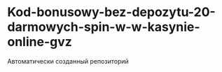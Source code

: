 # Kod-bonusowy-bez-depozytu-20-darmowych-spin-w-w-kasynie-online-gvz
Автоматически созданный репозиторий
